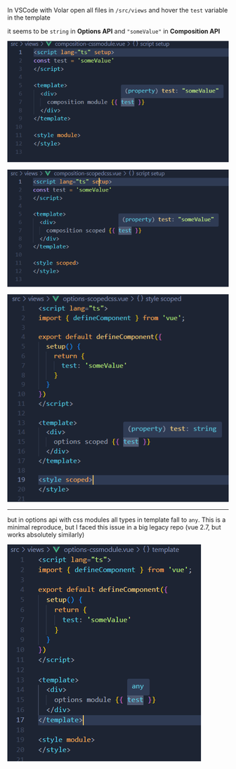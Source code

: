 In VSCode with Volar open all files in `/src/views` and hover the `test` variable in the template

it seems to be `string` in **Options API** and `"someValue"` in **Composition API**

![alt text](image.png)

![alt text](image-1.png)

![alt text](image-2.png)

* * *

but in options api with css modules all types in template fall to `any`. This is a minimal reproduce, but I faced this issue in a big legacy repo (vue 2.7, but works absolutely similarly)

![alt text](image-3.png)